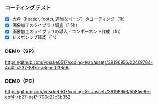 ### コーティング テスト

- [x] 大枠（header, footer, 適当なページ）のコーディング（1h）
- [x] 画像加工のライブラリ調査（1.5h）
- [x] 画像加工のライブラリの導入・コンポーネント作成（1h）
- [x] レスポンシブ確認（1h）

### DEMO（SP）

https://github.com/yosuke0517/coding-test/assets/39196956/b3409784-4c4f-4237-885c-a6eadf038e6a

### DEMO（PC）

https://github.com/yosuke0517/coding-test/assets/39196956/5b8fee8e-ebf4-4b27-baf7-700e22c3b352



